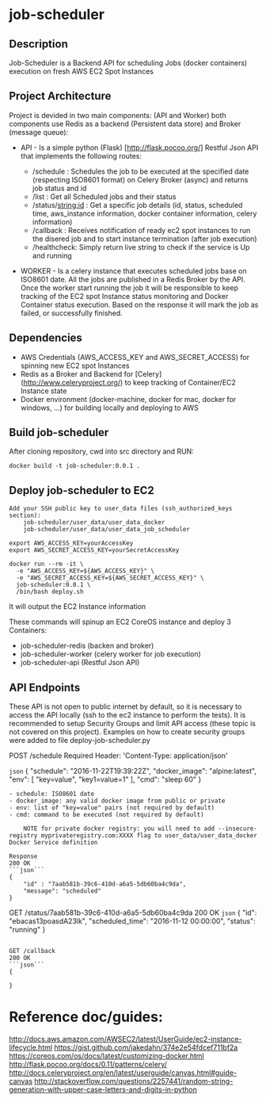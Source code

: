 # job-scheduler

## Description
Job-Scheduler is a Backend API for scheduling Jobs (docker containers) execution on fresh AWS EC2 Spot Instances

## Project Architecture
Project is devided in two main components: (API and Worker) both components use Redis as a backend (Persistent data store) and Broker (message queue):

- API - Is a simple python (Flask) [http://flask.pocoo.org/] Restful Json API that implements the following routes:

    * /schedule   : Schedules the job to be executed at the specified date (respecting ISO8601 format) on Celery Broker (async) and returns job status and id
    * /list       : Get all Scheduled jobs and their status  
    * /status/<string:id> : Get a specific job details (id, status, scheduled time, aws\_instance information, docker container information, celery information)
    * /callback   : Receives notification of ready ec2 spot instances to run the disered job and to start instance termination (after job execution)
    * /healthcheck: Simply return live string to check if the service is Up and running

- WORKER - Is a celery instance that executes scheduled jobs base on ISO8601 date. All the jobs are published in a Redis Broker by the API. Once the worker start running the job it will be responsible to keep tracking of the EC2 spot Instance status monitoring and Docker Container status execution. Based on the response it will mark the job as failed, or successfully finished.

## Dependencies

- AWS Credentials (AWS_ACCESS_KEY and AWS_SECRET_ACCESS) for spinning new EC2 spot Instances
- Redis as a Broker and Backend for [Celery] (http://www.celeryproject.org/) to keep tracking of Container/EC2 Instance state
- Docker environment (docker-machine, docker for mac,  docker for windows, ...) for building locally and deploying to AWS

## Build job-scheduler

After cloning repository, cwd into src directory and RUN:

    docker build -t job-scheduler:0.0.1 .

## Deploy job-scheduler to EC2

    Add your SSH public key to user_data files (ssh_authorized_keys section):
        job-scheduler/user_data/user_data_docker
        job-scheduler/user_data/user_data_job_scheduler

    export AWS_ACCESS_KEY=yourAccessKey
    export AWS_SECRET_ACCESS_KEY=yourSecretAccessKey

    docker run --rm -it \
      -e "AWS_ACCESS_KEY=${AWS_ACCESS_KEY}" \
      -e "AWS_SECRET_ACCESS_KEY=${AWS_SECRET_ACCESS_KEY}" \
      job-scheduler:0.0.1 \
      /bin/bash deploy.sh

It will output the EC2 Instance information

These commands will spinup an EC2 CoreOS instance and deploy 3 Containers:

- job-scheduler-redis (backen and broker)
- job-scheduler-worker (celery worker for job execution)
- job-scheduler-api (Restful Json API)

## API Endpoints
These API is not open to public internet by default, so it is necessary to access the API locally (ssh to the ec2 instance to perform the tests). 
It is recommended to setup Security Groups and limit API access (these topic is not covered on this project). 
Examples on how to create security groups were added to file deploy-job-scheduler.py

POST /schedule
Required Header: 'Content-Type: application/json'

```json```
{
    "schedule": "2016-11-22T19:39:22Z",
    "docker_image": "alpine:latest",
    "env": [
        "key=value",
        "key1=value=1"
    ],
    "cmd": "sleep 60"
}
```
- schedule: ISO8601 date
- docker_image: any valid docker image from public or private
- env: list of "key=value" pairs (not required by default)
- cmd: command to be executed (not required by default)

    NOTE for private docker registry: you will need to add --insecure-registry myprivateregistry.com:XXXX flag to user_data/user_data_docker Docker Service definition

Response
200 OK
```json```
{
    "id" : "7aab581b-39c6-410d-a6a5-5db60ba4c9da",
    "message": "scheduled"
}
```

GET /status/7aab581b-39c6-410d-a6a5-5db60ba4c9da
200 OK
```json```
{
    "id": "ebacas13poasdA23lk",
    "scheduled_time": "2016-11-12 00:00:00",
    "status": "running" 
}
```

GET /callback
200 OK
```json```
{

}
```

# Reference doc/guides:
http://docs.aws.amazon.com/AWSEC2/latest/UserGuide/ec2-instance-lifecycle.html
https://gist.github.com/jakedahn/374e2e54fdcef711bf2a
https://coreos.com/os/docs/latest/customizing-docker.html
http://flask.pocoo.org/docs/0.11/patterns/celery/
http://docs.celeryproject.org/en/latest/userguide/canvas.html#guide-canvas
http://stackoverflow.com/questions/2257441/random-string-generation-with-upper-case-letters-and-digits-in-python
